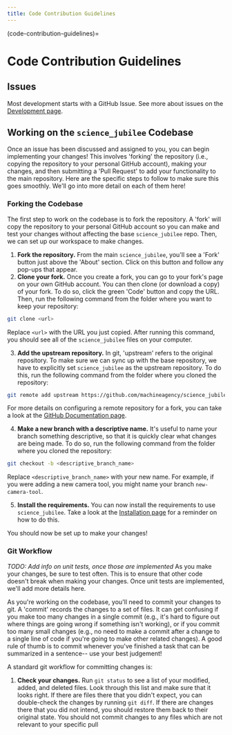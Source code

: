 ```yaml
---
title: Code Contribution Guidelines
---
```


(code-contribution-guidelines)=
# Code Contribution Guidelines

## Issues

Most development starts with a GitHub Issue. See more about issues on the [Development page](https://machineagency.github.io/science_jubilee/development/index.html).

## Working on the `science_jubilee` Codebase

Once an issue has been discussed and assigned to you, you can begin implementing your changes! This involves 'forking' the repository (i.e., copying the repository to your personal GitHub account), making your changes, and then submitting a 'Pull Request' to add your functionality to the main repository. Here are the specific steps to follow to make sure this goes smoothly. We'll go into more detail on each of them here!

### Forking the Codebase

The first step to work on the codebase is to fork the repository. A 'fork' will copy the repository to your personal GitHub account so you can make and test your changes without affecting the base `science_jubilee` repo. Then, we can set up our workspace to make changes.

1. **Fork the repository.** From the main `science_jubilee`, you'll see a 'Fork' button just above the 'About' section. Click on this button and follow any pop-ups that appear.
2. **Clone your fork.** Once you create a fork, you can go to your fork's page on your own GitHub account. You can then clone (or download a copy) of your fork. To do so, click the green 'Code' button and copy the URL. Then, run the following command from the folder where you want to keep your repository:

```bash
git clone <url>
```

Replace `<url>` with the URL you just copied. After running this command, you should see all of the `science_jubilee` files on your computer.

3. **Add the upstream repository.** In git, 'upstream' refers to the original repository. To make sure we can sync up with the base repository, we have to explicitly set `science_jubilee` as the upstream repository. To do this, run the following command from the folder where you cloned the repository:

```bash
git remote add upstream https://github.com/machineagency/science_jubilee.git
```

For more details on configuring a remote repository for a fork, you can take a look at the [GitHub Documentation page](https://docs.github.com/en/pull-requests/collaborating-with-pull-requests/working-with-forks/configuring-a-remote-repository-for-a-fork).

4. **Make a new branch with a descriptive name.** It's useful to name your branch something descriptive, so that it is quickly clear what changes are being made. To do so, run the following command from the folder where you cloned the repository:

```bash
git checkout -b <descriptive_branch_name>
```

Replace `<descriptive_branch_name>` with your new name. For example, if you were adding a new camera tool, you might name your branch `new-camera-tool`.

5. **Install the requirements.** You can now install the requirements to use `science_jubilee`. Take a look at the [Installation page](https://machineagency.github.io/science_jubilee/getting_started/installation.html#installation) for a reminder on how to do this.

You should now be set up to make your changes!

### Git Workflow

*TODO: Add info on unit tests, once those are implemented*
As you make your changes, be sure to test often. This is to ensure that other code doesn't break when making your changes. Once unit tests are implemented, we'll add more details here.

As you're working on the codebase, you'll need to commit your changes to git. A 'commit' records the changes to a set of files. It can get confusing if you make too many changes in a single commit (e.g., it's hard to figure out where things are going wrong if something isn't working), or if you commit too many small changes (e.g., no need to make a commit after a change to a single line of code if you're going to make other related changes). A good rule of thumb is to commit whenever you've finished a task that can be summarized in a sentence-- use your best judgement!

A standard git workflow for committing changes is:

1. **Check your changes.** Run `git status` to see a list of your modified, added, and deleted files. Look through this list and make sure that it looks right. If there are files there that you didn't expect, you can double-check the changes by running `git diff`. If there are changes there that you did not intend, you should restore them back to their original state. You should not commit changes to any files which are not relevant to your specific pull